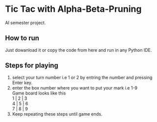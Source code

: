 # Tic Tac with Alpha-Beta-Pruning
AI semester project.

## How to run
Just dowanload it or copy the code from here and run in any Python IDE.
## Steps for playing
1. select your turn number i.e 1 or 2 by entring the number and pressing Enter key.
2. enter the box number where you want to put your mark i.e 1-9 <br>
Game board looks like this <br>
 1 | 2 | 3  <br>
 4 | 5 | 6  <br>
 7 | 8 | 9  <br>
3. Keep repeating these steps until game ends.
